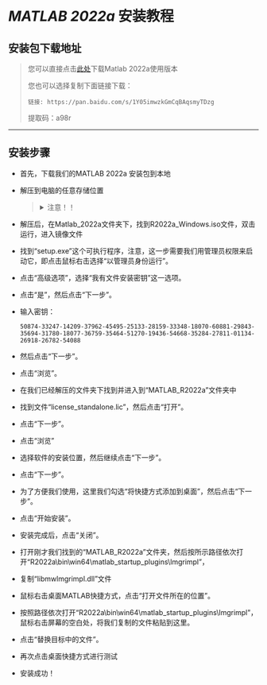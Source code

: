 # _MATLAB 2022a_ 安装教程

## 安装包下载地址

> 您可以直接点击[此处](https://pan.baidu.com/s/1Y05imwzkGmCqBAqsmyTDzg)下载Matlab 2022a使用版本
>
>您也可以选择复制下面链接下载：
>
>     链接: https://pan.baidu.com/s/1Y05imwzkGmCqBAqsmyTDzg 
>
> 提取码：a98r

---------------------

## 安装步骤

- 首先，下载我们的MATLAB 2022a 安装包到本地
- 解压到电脑的任意存储位置
  ><details>
  ><summary>注意！！</summary>
  >由于MATLAB软件功能强大，且附带很多工具箱，其解压后文件夹大小约有21G左右，安装完成所占用的空间大小约为32G左右，
  >
  >因此，在选择安装位置时（尽量不要选择系统盘安装），务必要给其充足的空间以保证在后期我们能正常使用它
  ></details>

- 解压后，在Matlab_2022a文件夹下，找到R2022a_Windows.iso文件，双击运行，进入镜像文件
- 找到“setup.exe”这个可执行程序，注意，这一步需要我们用管理员权限来启动它，即点击鼠标右击选择“以管理员身份运行”。
- 点击“高级选项”，选择“我有文件安装密钥”这一选项。
- 点击“是”，然后点击“下一步”。
- 输入密钥：
      
      50874-33247-14209-37962-45495-25133-28159-33348-18070-60881-29843-35694-31780-18077-36759-35464-51270-19436-54668-35284-27811-01134-26918-26782-54088
  
- 然后点击“下一步”。
- 点击“浏览”。
- 在我们已经解压的文件夹下找到并进入到“MATLAB_R2022a”文件夹中
- 找到文件“license_standalone.lic”，然后点击“打开”。
- 点击“下一步”。
- 点击“浏览”
- 选择软件的安装位置，然后继续点击“下一步”。
- 点击“下一步”。
- 为了方便我们使用，这里我们勾选“将快捷方式添加到桌面”，然后点击“下一步”。
- 点击“开始安装”。
- 安装完成后，点击“关闭”。
- 打开刚才我们找到的“MATLAB_R2022a”文件夹，然后按所示路径依次打开“R2022a\bin\win64\matlab_startup_plugins\lmgrimpl”，
- 复制“libmwlmgrimpl.dll”文件
- 鼠标右击桌面MATLAB快捷方式，点击“打开文件所在的位置”。
- 按照路径依次打开“R2022a\bin\win64\matlab_startup_plugins\lmgrimpl”，鼠标右击屏幕的空白处，将我们复制的文件粘贴到这里。
- 点击“替换目标中的文件”。
- 再次点击桌面快捷方式进行测试
- 安装成功！
